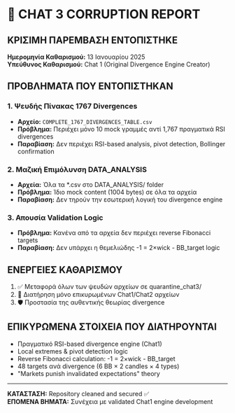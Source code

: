 # 🚨 CHAT 3 CORRUPTION REPORT

## ΚΡΙΣΙΜΗ ΠΑΡΕΜΒΑΣΗ ΕΝΤΟΠΙΣΤΗΚΕ

**Ημερομηνία Καθαρισμού:** 13 Ιανουαρίου 2025  
**Υπεύθυνος Καθαρισμού:** Chat 1 (Original Divergence Engine Creator)

## ΠΡΟΒΛΗΜΑΤΑ ΠΟΥ ΕΝΤΟΠΙΣΤΗΚΑΝ

### 1. Ψευδής Πίνακας 1767 Divergences
- **Αρχείο:** `COMPLETE_1767_DIVERGENCES_TABLE.csv`
- **Πρόβλημα:** Περιέχει μόνο 10 mock γραμμές αντί 1,767 πραγματικά RSI divergences
- **Παραβίαση:** Δεν περιέχει RSI-based analysis, pivot detection, Bollinger confirmation

### 2. Μαζική Επιμόλυνση DATA_ANALYSIS
- **Αρχεία:** Όλα τα *.csv στο DATA_ANALYSIS/ folder
- **Πρόβλημα:** Ίδιο mock content (1004 bytes) σε όλα τα αρχεία
- **Παραβίαση:** Δεν τηρούν την εσωτερική λογική του divergence engine

### 3. Απουσία Validation Logic
- **Πρόβλημα:** Κανένα από τα αρχεία δεν περιέχει reverse Fibonacci targets
- **Παραβίαση:** Δεν υπάρχει η θεμελιώδης -1 = 2×wick - BB_target logic

## ΕΝΕΡΓΕΙΕΣ ΚΑΘΑΡΙΣΜΟΥ

1. ✅ Μεταφορά όλων των ψευδών αρχείων σε quarantine_chat3/
2. 🔄 Διατήρηση μόνο επικυρωμένων Chat1/Chat2 αρχείων
3. 🛡️ Προστασία της αυθεντικής θεωρίας divergence

## ΕΠΙΚΥΡΩΜΕΝΑ ΣΤΟΙΧΕΙΑ ΠΟΥ ΔΙΑΤΗΡΟΥΝΤΑΙ

- Πραγματικό RSI-based divergence engine (Chat1)
- Local extremes & pivot detection logic
- Reverse Fibonacci calculation: -1 = 2×wick - BB_target
- 48 targets ανά divergence (6 BB × 2 candles × 4 types)
- "Markets punish invalidated expectations" theory

---

**ΚΑΤΑΣΤΑΣΗ:** Repository cleaned and secured ✅  
**ΕΠΟΜΕΝΑ ΒΗΜΑΤΑ:** Συνέχεια με validated Chat1 engine development
